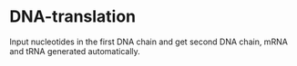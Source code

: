 # DNA-translation
Input nucleotides in the first DNA chain and get second DNA chain, mRNA and tRNA generated automatically.
